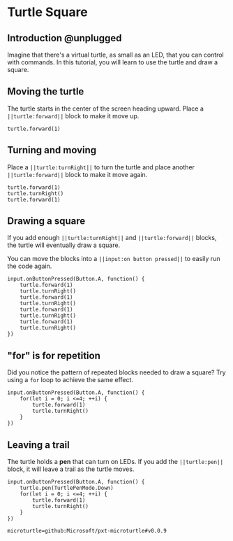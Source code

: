 # Turtle Square

## Introduction @unplugged

Imagine that there's a virtual turtle, as small as an LED, that you can control with commands. In this tutorial, you will learn to use the turtle and draw a square.

## Moving the turtle

The turtle starts in the center of the screen heading upward. Place a ``||turtle:forward||`` block to make it move up.

```blocks
turtle.forward(1)
```

## Turning and moving

Place a ``||turtle:turnRight||`` to turn the turtle and place another ``||turtle:forward||`` block to make it move again.

```blocks
turtle.forward(1)
turtle.turnRight()
turtle.forward(1)
```

## Drawing a square

If you add enough ``||turtle:turnRight||`` and ``||turtle:forward||`` blocks, the turtle will eventually draw a square. 

You can move the blocks into a ``||input:on button pressed||`` to easily run the code again.

```blocks
input.onButtonPressed(Button.A, function() {
    turtle.forward(1)
    turtle.turnRight()
    turtle.forward(1)
    turtle.turnRight()
    turtle.forward(1)
    turtle.turnRight()
    turtle.forward(1)
    turtle.turnRight()
})
```

## "for" is for repetition

Did you notice the pattern of repeated blocks needed to draw a square? Try using a ``for`` loop to achieve the same effect.

```blocks
input.onButtonPressed(Button.A, function() {
    for(let i = 0; i <=4; ++i) {
        turtle.forward(1)
        turtle.turnRight()
    }
})
```

## Leaving a trail

The turtle holds a **pen** that can turn on LEDs. If you add the ``||turtle:pen||`` block, it will leave a trail as the turtle moves.

```blocks
input.onButtonPressed(Button.A, function() {
    turtle.pen(TurtlePenMode.Down)
    for(let i = 0; i <=4; ++i) {
        turtle.forward(1)
        turtle.turnRight()
    }
})
```

```package
microturtle=github:Microsoft/pxt-microturtle#v0.0.9
```
